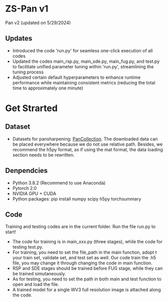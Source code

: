# ZS-Pan v1
Pan v2 (updated on 5/29/2024)
## Updates
- Introduced the code 'run.py' for seamless one-click execution of all codes
- Updated the codes main_rsp.py, main_sde.py, main_fug.py, and test.py to facilitate unified parameter tuning within 'run.py', streamlining the tuning process
- Adjusted certain default hyperparameters to enhance runtime performance while maintaining consistent metrics (reducing the total time to approximately one minute)

# Get Strarted
## Dataset
- Datasets for pansharpening: [PanCollection](https://github.com/liangjiandeng/PanCollection). The downloaded data can be placed everywhere because we do not use relative path. Besides, we recommend the h5py format, as if using the mat format, the data loading section needs to be rewritten.
## Denpendcies
- Python  3.8.2 (Recommend to use Anaconda)
- Pytorch 2.0
- NVIDIA GPU + CUDA
- Python packages: pip install numpy scipy h5py torchsummary
## Code
Training and testing codes are in the current folder. Run the file run.py to start!
- The code for training is in main_xxx.py (three stages), while the code for testing test.py.
- For training, you need to set the file_path in the main function, adopt t your train set, validate set, and test set as well. Our code train the .h5 file, you may change it through changing the code in main function.
- RSP and SDE stages should be trained before FUG stage, while they can be trained simutaneously. 
- As for testing, you need to set the path in both main and test function to open and load the file.
- A trained model for a single WV3 full resolution image is attached along the code.

